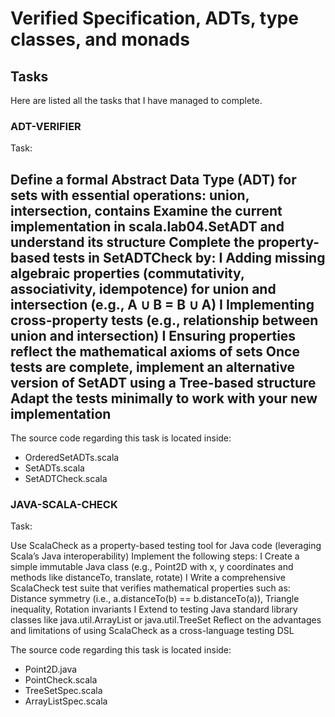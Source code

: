 # Verified Specification, ADTs, type classes, and monads
## Tasks
Here are listed all the tasks that I have managed to complete.
### ADT-VERIFIER
Task: 

Define a formal Abstract Data Type (ADT) for sets with essential operations: union, intersection, contains
Examine the current implementation in scala.lab04.SetADT and understand its structure
Complete the property-based tests in SetADTCheck by:
I Adding missing algebraic properties (commutativity, associativity, idempotence) for union and intersection (e.g., A ∪ B = B ∪ A) I Implementing cross-property tests (e.g., relationship between union and intersection) I Ensuring properties reflect the mathematical axioms of sets
Once tests are complete, implement an alternative version of SetADT using a Tree-based structure
Adapt the tests minimally to work with your new implementation
---
The source code regarding this task is located inside:
* OrderedSetADTs.scala
* SetADTs.scala
* SetADTCheck.scala

### JAVA-SCALA-CHECK
Task:

Use ScalaCheck as a property-based testing tool for Java code (leveraging Scala’s Java interoperability)
Implement the following steps:
I Create a simple immutable Java class (e.g., Point2D with x, y coordinates and methods like distanceTo, translate, rotate) I Write a comprehensive ScalaCheck test suite that verifies mathematical properties such as: Distance symmetry (i.e., a.distanceTo(b) == b.distanceTo(a)), Triangle inequality, Rotation
invariants I Extend to testing Java standard library classes like java.util.ArrayList or java.util.TreeSet
Reflect on the advantages and limitations of using ScalaCheck as a cross-language testing DSL

The source code regarding this task is located inside:
* Point2D.java
* PointCheck.scala
* TreeSetSpec.scala
* ArrayListSpec.scala
